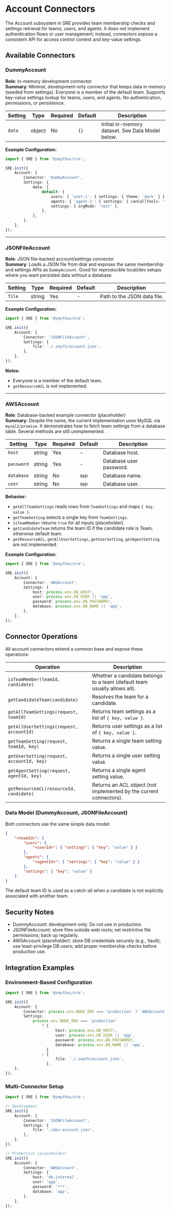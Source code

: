 # Account Connectors

The Account subsystem in SRE provides team membership checks and settings retrieval for teams, users, and agents. It does not implement authentication flows or user management; instead, connectors expose a consistent API for access control context and key-value settings.

## Available Connectors

### DummyAccount

**Role**: In-memory development connector  
**Summary**: Minimal, development-only connector that keeps data in memory (seeded from settings). Everyone is a member of the default team. Supports key-value settings lookup for teams, users, and agents. No authentication, permissions, or persistence.

| Setting | Type   | Required | Default | Description                                      |
| ------- | ------ | -------- | ------- | ------------------------------------------------ |
| `data`  | object | No       | `{}`    | Initial in-memory dataset. See Data Model below. |

**Example Configuration:**

```typescript
import { SRE } from '@smythos/sre';

SRE.init({
    Account: {
        Connector: 'DummyAccount',
        Settings: {
            data: {
                default: {
                    users: { 'user-1': { settings: { theme: 'dark' } } },
                    agents: { 'agent-1': { settings: { canCallTools: 'true' } } },
                    settings: { orgMode: 'test' },
                },
            },
        },
    },
});
```

---

### JSONFileAccount

**Role**: JSON file–backed account/settings connector  
**Summary**: Loads a JSON file from disk and exposes the same membership and settings APIs as `DummyAccount`. Good for reproducible local/dev setups where you want persisted data without a database.

| Setting | Type   | Required | Default | Description                 |
| ------- | ------ | -------- | ------- | --------------------------- |
| `file`  | string | Yes      | -       | Path to the JSON data file. |

**Example Configuration:**

```typescript
import { SRE } from '@smythos/sre';

SRE.init({
    Account: {
        Connector: 'JSONFileAccount',
        Settings: {
            file: './.smyth/account.json',
        },
    },
});
```

**Notes:**

-   Everyone is a member of the default team.
-   `getResourceACL` is not implemented.

---

### AWSAccount

**Role**: Database-backed example connector (placeholder)  
**Summary**: Despite the name, the current implementation uses MySQL via `mysql2/promise`. It demonstrates how to fetch team settings from a database table. Several methods are still unimplemented.

| Setting    | Type   | Required | Default | Description             |
| ---------- | ------ | -------- | ------- | ----------------------- |
| `host`     | string | Yes      | -       | Database host.          |
| `password` | string | Yes      | -       | Database user password. |
| `database` | string | No       | `app`   | Database name.          |
| `user`     | string | No       | `app`   | Database user.          |

**Behavior:**

-   `getAllTeamSettings` reads rows from `TeamSettings` and maps `{ key, value }`.
-   `getTeamSetting` selects a single key from `TeamSettings`.
-   `isTeamMember` returns `true` for all inputs (placeholder).
-   `getCandidateTeam` returns the team ID if the candidate role is Team; otherwise default team.
-   `getResourceACL`, `getAllUserSettings`, `getUserSetting`, `getAgentSetting` are not implemented.

**Example Configuration:**

```typescript
import { SRE } from '@smythos/sre';

SRE.init({
    Account: {
        Connector: 'AWSAccount',
        Settings: {
            host: process.env.DB_HOST!,
            user: process.env.DB_USER || 'app',
            password: process.env.DB_PASSWORD!,
            database: process.env.DB_NAME || 'app',
        },
    },
});
```

## Connector Operations

All account connectors extend a common base and expose these operations:

| Operation                                 | Description                                                              |
| ----------------------------------------- | ------------------------------------------------------------------------ |
| `isTeamMember(teamId, candidate)`         | Whether a candidate belongs to a team (default team usually allows all). |
| `getCandidateTeam(candidate)`             | Resolves the team for a candidate.                                       |
| `getAllTeamSettings(request, teamId)`     | Returns team settings as a list of `{ key, value }`.                     |
| `getAllUserSettings(request, accountId)`  | Returns user settings as a list of `{ key, value }`.                     |
| `getTeamSetting(request, teamId, key)`    | Returns a single team setting value.                                     |
| `getUserSetting(request, accountId, key)` | Returns a single user setting value.                                     |
| `getAgentSetting(request, agentId, key)`  | Returns a single agent setting value.                                    |
| `getResourceACL(resourceId, candidate)`   | Returns an ACL object (not implemented by the current connectors).       |

### Data Model (DummyAccount, JSONFileAccount)

Both connectors use the same simple data model:

```json
{
    "<teamId>": {
        "users": {
            "<userId>": { "settings": { "key": "value" } }
        },
        "agents": {
            "<agentId>": { "settings": { "key": "value" } }
        },
        "settings": { "key": "value" }
    }
}
```

The default team ID is used as a catch-all when a candidate is not explicitly associated with another team.

## Security Notes

-   DummyAccount: development-only. Do not use in production.
-   JSONFileAccount: store files outside web roots; set restrictive file permissions; back up regularly.
-   AWSAccount (placeholder): store DB credentials securely (e.g., Vault); use least-privilege DB users; add proper membership checks before production use.

## Integration Examples

### Environment-Based Configuration

```typescript
import { SRE } from '@smythos/sre';

SRE.init({
    Account: {
        Connector: process.env.NODE_ENV === 'production' ? 'AWSAccount' : 'JSONFileAccount',
        Settings:
            process.env.NODE_ENV === 'production'
                ? {
                      host: process.env.DB_HOST!,
                      user: process.env.DB_USER || 'app',
                      password: process.env.DB_PASSWORD!,
                      database: process.env.DB_NAME || 'app',
                  }
                : {
                      file: './.smyth/account.json',
                  },
    },
});
```

### Multi-Connector Setup

```typescript
import { SRE } from '@smythos/sre';

// Development
SRE.init({
    Account: {
        Connector: 'JSONFileAccount',
        Settings: {
            file: './dev-account.json',
        },
    },
});

// Production (placeholder)
SRE.init({
    Account: {
        Connector: 'AWSAccount',
        Settings: {
            host: 'db.internal',
            user: 'app',
            password: '***',
            database: 'app',
        },
    },
});
```
